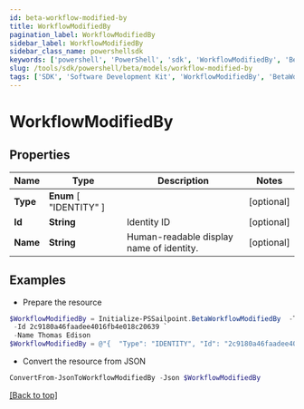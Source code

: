 ```yaml
---
id: beta-workflow-modified-by
title: WorkflowModifiedBy
pagination_label: WorkflowModifiedBy
sidebar_label: WorkflowModifiedBy
sidebar_class_name: powershellsdk
keywords: ['powershell', 'PowerShell', 'sdk', 'WorkflowModifiedBy', 'BetaWorkflowModifiedBy'] 
slug: /tools/sdk/powershell/beta/models/workflow-modified-by
tags: ['SDK', 'Software Development Kit', 'WorkflowModifiedBy', 'BetaWorkflowModifiedBy']
---
```



# WorkflowModifiedBy

## Properties

Name | Type | Description | Notes
------------ | ------------- | ------------- | -------------
**Type** |  **Enum** [  "IDENTITY" ] |  | [optional] 
**Id** | **String** | Identity ID | [optional] 
**Name** | **String** | Human-readable display name of identity. | [optional] 

## Examples

- Prepare the resource
```powershell
$WorkflowModifiedBy = Initialize-PSSailpoint.BetaWorkflowModifiedBy  -Type IDENTITY `
 -Id 2c9180a46faadee4016fb4e018c20639 `
 -Name Thomas Edison
$WorkflowModifiedBy = @"{  "Type": "IDENTITY", "Id": "2c9180a46faadee4016fb4e018c20639", "Name": "Thomas Edison" }"@
```

- Convert the resource from JSON
```powershell
ConvertFrom-JsonToWorkflowModifiedBy -Json $WorkflowModifiedBy
```


[[Back to top]](#) 

